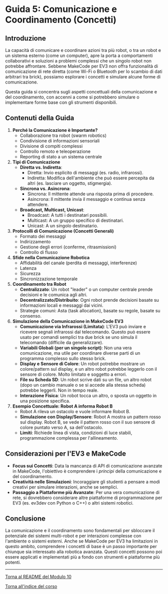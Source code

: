 # Guida 5: Comunicazione e Coordinamento (Concetti)

## Introduzione

La capacità di comunicare e coordinare azioni tra più robot, o tra un robot e un sistema esterno (come un computer), apre la porta a comportamenti collaborativi e soluzioni a problemi complessi che un singolo robot non potrebbe affrontare. Sebbene MakeCode per EV3 non offra funzionalità di comunicazione di rete diretta (come Wi-Fi o Bluetooth per lo scambio di dati arbitrari tra brick), possiamo esplorare i concetti e simulare alcune forme di comunicazione.

Questa guida si concentra sugli aspetti concettuali della comunicazione e del coordinamento, con accenni a come si potrebbero simulare o implementare forme base con gli strumenti disponibili.

## Contenuti della Guida

1.  **Perché la Comunicazione è Importante?**
    *   Collaborazione tra robot (swarm robotics)
    *   Condivisione di informazioni sensoriali
    *   Divisione di compiti complessi
    *   Controllo remoto e teleoperazione
    *   Reporting di stato a un sistema centrale
2.  **Tipi di Comunicazione**
    *   **Diretta vs. Indiretta**:
        *   Diretta: Invio esplicito di messaggi (es. radio, infrarossi).
        *   Indiretta: Modifica dell'ambiente che può essere percepita da altri (es. lasciare un oggetto, stigmergia).
    *   **Sincrona vs. Asincrona**:
        *   Sincrona: Il mittente attende una risposta prima di procedere.
        *   Asincrona: Il mittente invia il messaggio e continua senza attendere.
    *   **Broadcast, Multicast, Unicast**:
        *   Broadcast: A tutti i destinatari possibili.
        *   Multicast: A un gruppo specifico di destinatari.
        *   Unicast: A un singolo destinatario.
3.  **Protocolli di Comunicazione (Concetti Generali)**
    *   Formato dei messaggi
    *   Indirizzamento
    *   Gestione degli errori (conferme, ritrasmissioni)
    *   Controllo di flusso
4.  **Sfide nella Comunicazione Robotica**
    *   Affidabilità del canale (perdita di messaggi, interferenze)
    *   Latenza
    *   Sicurezza
    *   Sincronizzazione temporale
5.  **Coordinamento tra Robot**
    *   **Centralizzato**: Un robot "leader" o un computer centrale prende decisioni e le comunica agli altri.
    *   **Decentralizzato/Distribuito**: Ogni robot prende decisioni basate su informazioni locali e messaggi dai vicini.
    *   Strategie comuni: Asta (task allocation), basate su regole, basate su consenso.
6.  **Simulazione della Comunicazione in MakeCode EV3**
    *   **Comunicazione via Infrarossi (Limitata)**: L'EV3 può inviare e ricevere segnali infrarossi dal telecomando. Questo può essere usato per comandi semplici tra due brick se uno simula il telecomando (difficile da generalizzare).
    *   **Variabili Globali (per un singolo script)**: Non una vera comunicazione, ma utile per coordinare diverse parti di un programma complesso sullo stesso brick.
    *   **Display e Sensore di Colore**: Un robot potrebbe mostrare un colore/pattern sul display, e un altro robot potrebbe leggerlo con il sensore di colore. Molto limitato e soggetto a errori.
    *   **File su Scheda SD**: Un robot scrive dati su un file, un altro robot (dopo un cambio manuale o se si accede alla stessa scheda) potrebbe leggerli. Non in tempo reale.
    *   **Interazione Fisica**: Un robot tocca un altro, o sposta un oggetto in una posizione specifica.
7.  **Esempio Concettuale: Robot A informa Robot B**
    *   Robot A rileva un ostacolo e vuole informare Robot B.
    *   **Simulazione con Display/Sensore**: Robot A mostra un pattern rosso sul display. Robot B, se vede il pattern rosso con il suo sensore di colore puntato verso A, sa dell'ostacolo.
    *   **Limiti**: Richiede linea di vista, condizioni di luce stabili, programmazione complessa per l'allineamento.

## Considerazioni per l'EV3 e MakeCode

*   **Focus sui Concetti**: Data la mancanza di API di comunicazione avanzate in MakeCode, l'obiettivo è comprendere i *principi* della comunicazione e del coordinamento.
*   **Creatività nelle Simulazioni**: Incoraggiare gli studenti a pensare a modi creativi per simulare interazioni, anche se semplici.
*   **Passaggio a Piattaforme più Avanzate**: Per una vera comunicazione di rete, si dovrebbero considerare altre piattaforme di programmazione per EV3 (es. ev3dev con Python o C++) o altri sistemi robotici.

## Conclusione

La comunicazione e il coordinamento sono fondamentali per sbloccare il potenziale dei sistemi multi-robot e per interazioni complesse con l'ambiente o sistemi esterni. Anche se MakeCode per EV3 ha limitazioni in questo ambito, comprendere i concetti di base è un passo importante per chiunque sia interessato alla robotica avanzata. Questi concetti possono poi essere applicati e implementati più a fondo con strumenti e piattaforme più potenti.

---

[Torna al README del Modulo 10](../README.md)

[Torna all'indice del corso](../../README.md)